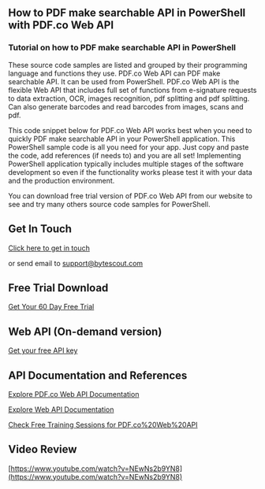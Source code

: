 ## How to PDF make searchable API in PowerShell with PDF.co Web API

### Tutorial on how to PDF make searchable API in PowerShell

These source code samples are listed and grouped by their programming language and functions they use. PDF.co Web API can PDF make searchable API. It can be used from PowerShell. PDF.co Web API is the flexible Web API that includes full set of functions from e-signature requests to data extraction, OCR, images recognition, pdf splitting and pdf splitting. Can also generate barcodes and read barcodes from images, scans and pdf.

This code snippet below for PDF.co Web API works best when you need to quickly PDF make searchable API in your PowerShell application. This PowerShell sample code is all you need for your app. Just copy and paste the code, add references (if needs to) and you are all set! Implementing PowerShell application typically includes multiple stages of the software development so even if the functionality works please test it with your data and the production environment.

You can download free trial version of PDF.co Web API from our website to see and try many others source code samples for PowerShell.

## Get In Touch

[Click here to get in touch](https://bytescout.zendesk.com/hc/en-us/requests/new?subject=PDF.co%20Web%20API%20Question)

or send email to [support@bytescout.com](mailto:support@bytescout.com?subject=PDF.co%20Web%20API%20Question) 

## Free Trial Download

[Get Your 60 Day Free Trial](https://bytescout.com/download/web-installer?utm_source=github-readme)

## Web API (On-demand version)

[Get your free API key](https://pdf.co/documentation/api?utm_source=github-readme)

## API Documentation and References

[Explore PDF.co Web API Documentation](https://bytescout.com/documentation/index.html?utm_source=github-readme)

[Explore Web API Documentation](https://pdf.co/documentation/api?utm_source=github-readme)

[Check Free Training Sessions for PDF.co%20Web%20API](https://academy.bytescout.com/)

## Video Review

[https://www.youtube.com/watch?v=NEwNs2b9YN8](https://www.youtube.com/watch?v=NEwNs2b9YN8)